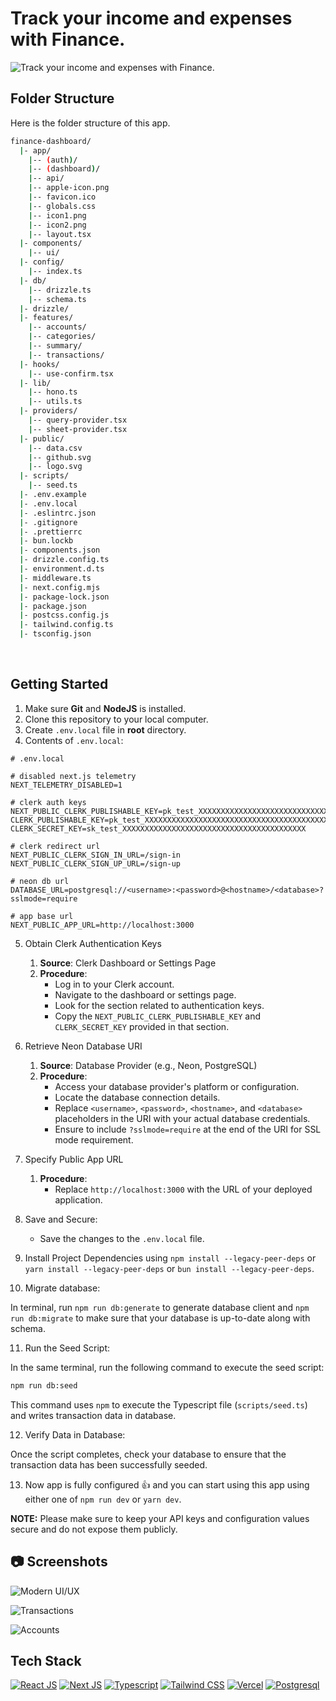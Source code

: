 <a name="readme-top"></a>

# Track your income and expenses with Finance.

![Track your income and expenses with Finance.](/.github/images/img_main.png "Track your income and expenses with Finance.")


## Folder Structure

Here is the folder structure of this app.

```bash
finance-dashboard/
  |- app/
    |-- (auth)/
    |-- (dashboard)/
    |-- api/
    |-- apple-icon.png
    |-- favicon.ico
    |-- globals.css
    |-- icon1.png
    |-- icon2.png
    |-- layout.tsx
  |- components/
    |-- ui/
  |- config/
    |-- index.ts
  |- db/
    |-- drizzle.ts
    |-- schema.ts
  |- drizzle/
  |- features/
    |-- accounts/
    |-- categories/
    |-- summary/
    |-- transactions/
  |- hooks/
    |-- use-confirm.tsx
  |- lib/
    |-- hono.ts
    |-- utils.ts
  |- providers/
    |-- query-provider.tsx
    |-- sheet-provider.tsx
  |- public/
    |-- data.csv
    |-- github.svg
    |-- logo.svg
  |- scripts/
    |-- seed.ts
  |- .env.example
  |- .env.local
  |- .eslintrc.json
  |- .gitignore
  |- .prettierrc
  |- bun.lockb
  |- components.json
  |- drizzle.config.ts
  |- environment.d.ts
  |- middleware.ts
  |- next.config.mjs
  |- package-lock.json
  |- package.json
  |- postcss.config.js
  |- tailwind.config.ts
  |- tsconfig.json
```

<br />

## Getting Started

1. Make sure **Git** and **NodeJS** is installed.
2. Clone this repository to your local computer.
3. Create `.env.local` file in **root** directory.
4. Contents of `.env.local`:

```env
# .env.local

# disabled next.js telemetry
NEXT_TELEMETRY_DISABLED=1

# clerk auth keys
NEXT_PUBLIC_CLERK_PUBLISHABLE_KEY=pk_test_XXXXXXXXXXXXXXXXXXXXXXXXXXXXXXXXXXXXXXXXXXXXXXXXXXXXXXXXXXX
CLERK_PUBLISHABLE_KEY=pk_test_XXXXXXXXXXXXXXXXXXXXXXXXXXXXXXXXXXXXXXXXXXXXXXXX
CLERK_SECRET_KEY=sk_test_XXXXXXXXXXXXXXXXXXXXXXXXXXXXXXXXXXXXXXXXX

# clerk redirect url
NEXT_PUBLIC_CLERK_SIGN_IN_URL=/sign-in
NEXT_PUBLIC_CLERK_SIGN_UP_URL=/sign-up

# neon db url
DATABASE_URL=postgresql://<username>:<password>@<hostname>/<database>?sslmode=require

# app base url
NEXT_PUBLIC_APP_URL=http://localhost:3000

```

5. Obtain Clerk Authentication Keys

   1. **Source**: Clerk Dashboard or Settings Page
   2. **Procedure**:
      - Log in to your Clerk account.
      - Navigate to the dashboard or settings page.
      - Look for the section related to authentication keys.
      - Copy the `NEXT_PUBLIC_CLERK_PUBLISHABLE_KEY` and `CLERK_SECRET_KEY` provided in that section.

6. Retrieve Neon Database URI

   1. **Source**: Database Provider (e.g., Neon, PostgreSQL)
   2. **Procedure**:
      - Access your database provider's platform or configuration.
      - Locate the database connection details.
      - Replace `<username>`, `<password>`, `<hostname>`, and `<database>` placeholders in the URI with your actual database credentials.
      - Ensure to include `?sslmode=require` at the end of the URI for SSL mode requirement.

7. Specify Public App URL

   1. **Procedure**:
      - Replace `http://localhost:3000` with the URL of your deployed application.

8. Save and Secure:

   - Save the changes to the `.env.local` file.

9. Install Project Dependencies using `npm install --legacy-peer-deps` or `yarn install --legacy-peer-deps` or `bun install --legacy-peer-deps`.

10. Migrate database:

In terminal, run `npm run db:generate` to generate database client and `npm run db:migrate` to make sure that your database is up-to-date along with schema.

11. Run the Seed Script:

In the same terminal, run the following command to execute the seed script:

```bash
npm run db:seed
```

This command uses `npm` to execute the Typescript file (`scripts/seed.ts`) and writes transaction data in database.

12. Verify Data in Database:

Once the script completes, check your database to ensure that the transaction data has been successfully seeded.

13. Now app is fully configured 👍 and you can start using this app using either one of `npm run dev` or `yarn dev`.

**NOTE:** Please make sure to keep your API keys and configuration values secure and do not expose them publicly.

## :camera: Screenshots

![Modern UI/UX](/.github/images/img1.png "Modern UI/UX")

![Transactions](/.github/images/img2.png "Transactions")

![Accounts](/.github/images/img3.png "Accounts")

## Tech Stack

[![React JS](https://skillicons.dev/icons?i=react "React JS")](https://react.dev/ "React JS") [![Next JS](https://skillicons.dev/icons?i=next "Next JS")](https://nextjs.org/ "Next JS") [![Typescript](https://skillicons.dev/icons?i=ts "Typescript")](https://www.typescriptlang.org/ "Typescript") [![Tailwind CSS](https://skillicons.dev/icons?i=tailwind "Tailwind CSS")](https://tailwindcss.com/ "Tailwind CSS") [![Vercel](https://skillicons.dev/icons?i=vercel "Vercel")](https://vercel.app/ "Vercel") [![Postgresql](https://skillicons.dev/icons?i=postgres "Postgresql")](https://www.postgresql.org/ "Postgresql")
